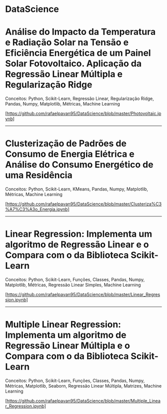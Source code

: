 # DataScience

# Análise do Impacto da Temperatura e Radiação Solar na Tensão e Eficiência Energética de um Painel Solar Fotovoltaico. Aplicação da Regressão Linear Múltipla e Regularização Ridge

Conceitos: Python, Scikit-Learn, Regressão Linear, Regularização Ridge, Pandas, Numpy, Matplotlib, Métricas, Machine Learning

[https://github.com/rafaelpavan95/DataScience/blob/master/Photovoltaic.ipynb]

_________________________________________________________________________________________________________________


# Clusterização de Padrões de Consumo de Energia Elétrica e Análise do Consumo Energético de uma Residência

Conceitos: Python, Scikit-Learn, KMeans, Pandas, Numpy, Matplotlib, Métricas, Machine Learning

[https://github.com/rafaelpavan95/DataScience/blob/master/Clusteriza%C3%A7%C3%A3o_Energia.ipynb]

_________________________________________________________________________________________________________________

# Linear Regression: Implementa um algoritmo de Regressão Linear e o Compara com o da Biblioteca Scikit-Learn

Conceitos: Python, Scikit-Learn, Funções, Classes, Pandas, Numpy, Matplotlib, Métricas, Regressão Linear Simples, Machine Learning

[https://github.com/rafaelpavan95/DataScience/blob/master/Linear_Regression.ipynb]

_________________________________________________________________________________________________________________


# Multiple Linear Regression: Implementa um algoritmo de Regressão Linear Múltipla e o Compara com o da Biblioteca Scikit-Learn

Conceitos: Python, Scikit-Learn, Funções, Classes, Pandas, Numpy, Métricas, Matplotlib, Seaborn, Regressão Linear Múltipla, Matrizes, Machine Learning

[https://github.com/rafaelpavan95/DataScience/blob/master/Multiple_Linear_Regression.ipynb]

